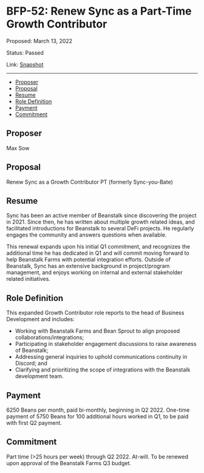 # BFP-52: Renew Sync as a Part-Time Growth Contributor

Proposed: March 13, 2022

Status: Passed

Link: [Snapshot](https://snapshot.org/#/beanstalkfarms.eth/proposal/0x0a246fc8427b9d666a2239e7242c807395a4c1e178182edd17ca872ebcc98c8c)

---

- [Proposer](#proposer)
- [Proposal](#proposal)
- [Resume](#resume)
- [Role Definition](#role-definition)
- [Payment](#payment)
- [Commitment](#commitment)

## Proposer

Max Sow

## Proposal

Renew Sync as a Growth Contributor PT (formerly Sync-you-Bate)

## Resume

Sync has been an active member of Beanstalk since discovering the project in 2021. Since then, he has written about multiple growth related ideas, and facilitated introductions for Beanstalk to several DeFi projects. He regularly engages the community and answers questions when available.

This renewal expands upon his initial Q1 commitment, and recognizes the additional time he has dedicated in Q1 and will commit moving forward to help Beanstalk Farms with potential integration efforts. Outside of Beanstalk, Sync has an extensive background in project/program management, and enjoys working on internal and external stakeholder related initiatives.

## Role Definition

This expanded Growth Contributor role reports to the head of Business Development and includes:

- Working with Beanstalk Farms and Bean Sprout to align proposed collaborations/integrations;
- Participating in stakeholder engagement discussions to raise awareness of Beanstalk;
- Addressing general inquiries to uphold communications continuity in Discord; and
- Clarifying and prioritizing the scope of integrations with the Beanstalk development team.

## Payment

6250 Beans per month, paid bi-monthly, beginning in Q2 2022. One-time payment of 5750 Beans for 100 additional hours worked in Q1, to be paid with first Q2 payment.

## Commitment

Part time (>25 hours per week) through Q2 2022. At-will. To be renewed upon approval of the Beanstalk Farms Q3 budget.
